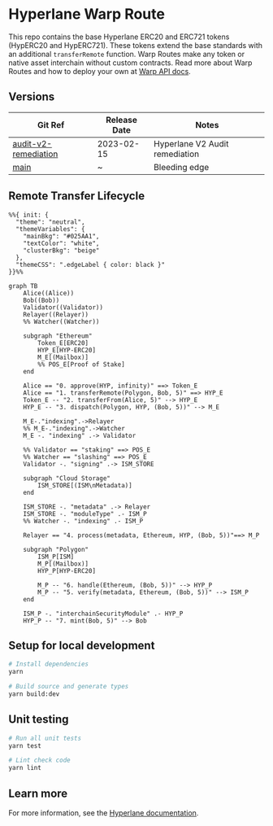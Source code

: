 # Hyperlane Warp Route

This repo contains the base Hyperlane ERC20 and ERC721 tokens (HypERC20 and HypERC721). These tokens extend the base standards with an additional `transferRemote` function. Warp Routes make any token or native asset interchain without custom contracts. Read more about Warp Routes and how to deploy your own at [Warp API docs](https://docs.hyperlane.xyz/docs/developers/warp-api).

## Versions

| Git Ref | Release Date | Notes |
| ------- | ------------ | ----- |
| [audit-v2-remediation]() | 2023-02-15 | Hyperlane V2 Audit remediation |
| [main]() | ~ | Bleeding edge |

## Remote Transfer Lifecycle

```mermaid
%%{ init: {
  "theme": "neutral",
  "themeVariables": {
    "mainBkg": "#025AA1",
    "textColor": "white",
    "clusterBkg": "beige"
  },
  "themeCSS": ".edgeLabel { color: black }"
}}%%

graph TB
    Alice((Alice))
    Bob((Bob))
    Validator((Validator))
    Relayer((Relayer))
    %% Watcher((Watcher))

    subgraph "Ethereum"
        Token_E[ERC20]
        HYP_E[HYP-ERC20]
        M_E[(Mailbox)]
        %% POS_E[Proof of Stake]
    end

    Alice == "0. approve(HYP, infinity)" ==> Token_E
    Alice == "1. transferRemote(Polygon, Bob, 5)" ==> HYP_E
    Token_E -- "2. transferFrom(Alice, 5)" --> HYP_E
    HYP_E -- "3. dispatch(Polygon, HYP, (Bob, 5))" --> M_E

    M_E-."indexing".->Relayer
    %% M_E-."indexing".->Watcher
    M_E -. "indexing" .-> Validator

    %% Validator == "staking" ==> POS_E
    %% Watcher == "slashing" ==> POS_E
    Validator -. "signing" .-> ISM_STORE

    subgraph "Cloud Storage"
        ISM_STORE[(ISM\nMetadata)]
    end

    ISM_STORE -. "metadata" .-> Relayer
    ISM_STORE -. "moduleType" .- ISM_P
    %% Watcher -. "indexing" .- ISM_P

    Relayer == "4. process(metadata, Ethereum, HYP, (Bob, 5))"==> M_P

    subgraph "Polygon"
        ISM_P[ISM]
        M_P[(Mailbox)]
        HYP_P[HYP-ERC20]

        M_P -- "6. handle(Ethereum, (Bob, 5))" --> HYP_P
        M_P -- "5. verify(metadata, Ethereum, (Bob, 5))" --> ISM_P
    end

    ISM_P -. "interchainSecurityModule" .- HYP_P
    HYP_P -- "7. mint(Bob, 5)" --> Bob

```

## Setup for local development

```sh
# Install dependencies
yarn

# Build source and generate types
yarn build:dev
```


## Unit testing

```sh
# Run all unit tests
yarn test

# Lint check code
yarn lint
```

## Learn more

For more information, see the [Hyperlane documentation](https://docs.hyperlane.xyz/docs/introduction/readme).

